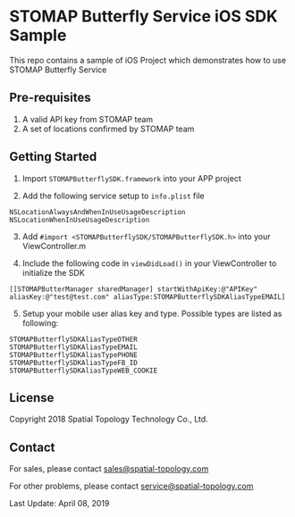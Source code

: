 STOMAP Butterfly Service iOS SDK Sample
===================================
This repo contains a sample of iOS Project which demonstrates how to use STOMAP Butterfly Service

Pre-requisites
--------------
1. A valid API key from STOMAP team
2. A set of locations confirmed by STOMAP team

Getting Started
---------------
1. Import `STOMAPButterflySDK.framework` into your APP project

2. Add the following service setup to `info.plist` file
```
NSLocationAlwaysAndWhenInUseUsageDescription
NSLocationWhenInUseUsageDescription
```

3. Add `#import <STOMAPButterflySDK/STOMAPButterflySDK.h>` into your ViewController.m

4. Include the following code in `viewDidLoad()` in your ViewController to initialize the SDK
```
[[STOMAPButterManager sharedManager] startWithApiKey:@"APIKey" aliasKey:@"test@test.com" aliasType:STOMAPButterflySDKAliasTypeEMAIL]
```

5. Setup your mobile user alias key and type. Possible types are listed as following:
```
STOMAPButterflySDKAliasTypeOTHER
STOMAPButterflySDKAliasTypeEMAIL
STOMAPButterflySDKAliasTypePHONE
STOMAPButterflySDKAliasTypeFB_ID
STOMAPButterflySDKAliasTypeWEB_COOKIE
```

License
-------
Copyright 2018 Spatial Topology Technology Co., Ltd.

Contact
-------
For sales, please contact
<sales@spatial-topology.com>

For other problems, please contact
<service@spatial-topology.com>

Last Update: April 08, 2019
